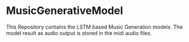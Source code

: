 # MusicGenerativeModel
This Repository contains the LSTM based Music Generation models.
The model result as audio output is stored in the midi audio files.
